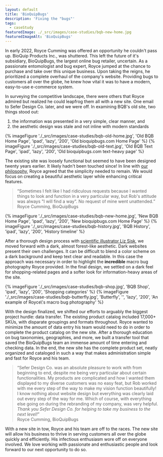 ```yaml
---
layout: default
title: 'BioQuipBugs'
description: 'Fixing the "bugs"'
tags:
  - caseStudy
featuredImage: ./_src/images/case-studies/bqb-new-home.jpg
featuredImageAlt: 'BioQuipBugs'
---
```


In early 2022, Royce Cumming was offered an opportunity he couldn't pass up. BioQuip Products Inc., was shuttered. This left the future of it's subsidiary, BioQuipBugs, the largest online bug retailer, uncertain. As a passionate entomologist and bug expert, Royce jumped at the chance to purchase and take over this unique business. Upon taking the reigns, he prioritized a complete overhaul of the company's website. Providing bugs to customers all over the globe, he knew how vital it was to have a modern, easy-to-use e-commerce system.

In surveying the competitive landscape, there were others that Royce admired but realized he could leapfrog them all with a new site. One email to Sefer Design Co. later, and we were off. In examining BQB's old site, two things stood out:

1. the information was presented in a very simple, clear manner, and
2. the aesthetic design was stale and not inline with modern standards

<div class="grid-figures">
	{% imageFigure './_src/images/case-studies/bqb-old-home.jpg', 'Old BQB Home Page', 'ipad', 'lazy', '200', 'Old bioquipbugs.com Home Page' %}
	{% imageFigure './_src/images/case-studies/bqb-old-text.jpg', 'Old BQB Text Page', 'ipad', 'lazy', '200', 'Old bioquipbugs.com text-heavy page' %}
</div>

The existing site was loosely functional but seemed to have been designed twenty years earlier. It likely hadn't been touched since! In line with [our philosophy](/philosophy/), Royce agreed that the simplicity needed to remain. We would focus on creating a beautiful aesthetic layer while enhancing critical features.

<blockquote>
	<q>Sometimes I felt like I had ridiculous requests because I wanted things to look and function in a very particular way, but Rob's attitude was always "I will find a way". No request of mine went unattended.</q>
	<div class="attribution">Royce Cumming, <span>BioQuipBugs</span></div>
</blockquote>

<div class="grid-figures">
	{% imageFigure './_src/images/case-studies/bqb-new-home.jpg', 'New BQB Home Page', 'ipad', 'lazy', '200', 'New bioquipbugs.com Home Page' %}
	{% imageFigure './_src/images/case-studies/bqb-history.jpg', 'BQB History', 'ipad', 'lazy', '200', 'History timeline' %}
</div>

After a thorough design process with [scientific illustrator Liz Sisk](https://www.lizsiskillustration.com/), we moved forward with a dark, almost forest-like aesthetic. Dark websites present their own challenges. It can be difficult to blend a color scheme on a dark background and keep text clear and readable. In this case the approach was necessary in order to highlight the **incredible** macro bug photography Royce provided. In the final design, we settled on a dark feel for shopping-related pages and a softer look for information-heavy areas of the site.

<div class="grid-figures">
	{% imageFigure './_src/images/case-studies/bqb-shop.jpg', 'BQB Shop', 'ipad', 'lazy', '200', 'Shopping categories' %}
	{% imageFigure './_src/images/case-studies/bqb-butterfly.jpg', 'Butterfly', '', 'lazy', '200', 'An example of Royce\'s macro bug photography' %}
</div>

With the design finalized, we shifted our efforts to arguably the biggest project hurdle: data transfer. The existing product catalog included 17,000+ SKUs, with disparate groupings and formats throughout. Royce wanted to minimize the amount of data entry his team would need to do in order to complete the product catalog on the new site. After a thorough education on bug taxonomies, geographies, and more, we built a transfer tool that saved the BioQuipBugs team an immense amount of time entering and checking data. In the end, the new site has the complete product set, neatly organized and cataloged in such a way that makes administration simple and fast for Royce and his team.

<blockquote>
	<q>Sefer Design Co. was an absolute pleasure to work with from beginning to end, despite me being very particular about certain functionalities. My products are complicated and how I wanted them displayed to my diverse customers was no easy feat, but Rob worked with me every step of the way to make my vision function beautifully! I know nothing about website design but everything was clearly laid out every step of the way for me. Which of course, with everything else going on during the rebranding of my company, was very helpful. <em>Thank you Sefer Design Co. for helping to take my business to the next level!</em></q>
	<div class="attribution">Royce Cumming, <span>BioQuipBugs</span></div>
</blockquote>

With a new site in tow, Royce and his team are off to the races. The new site will allow his business to thrive in serving customers all over the globe quickly and efficiently. His infectious enthusiasm wore off on everyone involved. We love working with passionate and enthusiastic people and look forward to our next opportunity to do so.
